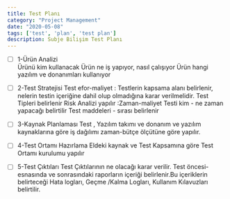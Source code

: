 ```yaml
---
title: Test Planı
category: "Project Management"
date: "2020-05-08"
tags: ['test', 'plan', 'test plan']
description: Subje Bilişim Test Planı
---
```


- [ ] 1-Ürün Analizi  
Ürünü kim kullanacak
Ürün ne iş yapıyor, nasıl çalışıyor
Ürün hangi yazılım ve donanımları kullanıyor

- [ ] 2-Test Stratejisi
Test efor-maliyet :
Testlerin kapsama alanı belirlenir, nelerin testin içeriğine dahil olup olmadığına karar verilmelidir.
Test Tipleri belirlenir
Risk Analizi yapılır :Zaman-maliyet
Testi kim - ne zaman yapacağı belirtilir
Test maddeleri - sırası belirlenir

- [ ] 3-Kaynak Planlaması 
Test , Yazılım takımı ve donanım ve yazılım kaynaklarına göre iş dağılımı zaman-bütçe ölçütüne göre yapılır.

- [ ] 4-Test Ortamı Hazırlama
Eldeki kaynak ve Test Kapsamına göre Test Ortamı kurulumu yapılır

- [ ] 5-Test Çıktıları
Test Çıktılarının ne olacağı karar verilir. Test öncesi-esnasında ve sonrasındaki raporların içeriği belirlenir.Bu içeriklerin belirteceği
Hata logları, Geçme /Kalma Logları, Kullanım Kılavuzları belirtilir.
